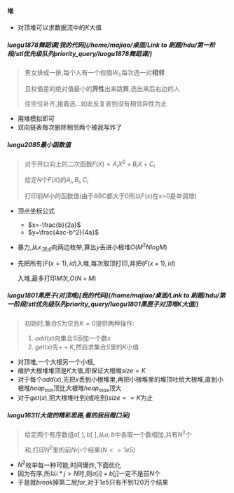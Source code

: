#### 堆

* 对顶堆可以求数据流中的$K$大值



##### luogu1878舞蹈课[我的代码](/home/majiao/桌面/Link to 刷题/hdu/第一阶段/stl优先级队列priority_query/luogu1878舞蹈课/)

> 男女排成一排,每个人有一个权值$W_i$,每次选一对**相邻**
>
> 且权值差的绝对值最小的**异性**出来跳舞,选出来后右边的人
>
> 往空位补齐,接着选...如此反复直到没有相邻异性为止

* 用堆模拟即可
* 双向链表每次删除相邻两个被我写炸了






##### luogu2085最小函数值

> 对于开口向上的二次函数$F(X) = A_iX^2+B_iX+C_i$
>
> 给定$N$个$F(X)$的$A_i,B_i,C_i$
>
> 打印前$M$小的函数值(由于ABC都大于0所以F(x)在x>0是单调增)

* 顶点坐标公式
  * $x=-\frac{b}{2a}$
  * $y=\frac{4ac-b^2}{4a}$

* 暴力,从$x_{顶点}$向两边枚举,算出$y$丢进小根堆$O(M^2NlogM)$

* 先把所有$({F(x=1),id})$入堆,每次取顶打印,并把$(F(x+1),id)$

  入堆,最多打印$M$次,$O(N+M)$






##### luogu1801黑匣子(对顶堆)[我的代码](/home/majiao/桌面/Link to 刷题/hdu/第一阶段/stl优先级队列priority_query/luogu1801黑匣子对顶堆K大值/)

> 初始时,集合$S$为空且$K=0$提供两种操作:
>
> 1. $add(x)$向集合$S$添加一个数$x$
> 2. $get(x)$先$++K$,然后求集合$S$里的$K$小值

* 对顶堆,一个大根另一个小根,
* 维护大根堆堆顶是$K$大值,即保证大根堆$size=K$
* 对于每个$add(x)$,先把$x$丢到小根堆里,再把小根堆里的堆顶吐给大根堆,直到小根堆$heap_{min}$顶比大根堆$heap_{max}$顶大
* 对于$get(x)$,把大根堆吐到(或吃到)$size==K$为止







##### luogu1631(大佬的精彩思路,看的我目瞪口呆)

> 给定两个有序数组$a[~],b[~]$,从$a,b$中各取一个数相加,共有$N^2$个
>
> 和,打印$N^2$里的前$N$小个结果($N<=1e5$)

* $N^2$枚举每一种可能,时间爆炸,下面优化
* 因为有序,所以$i*j>N$时,则$a[i]+b[j]$一定不是前$N$个
* 于是就$break$掉第二层$for$,对于$1e5$只有不到120万个结果